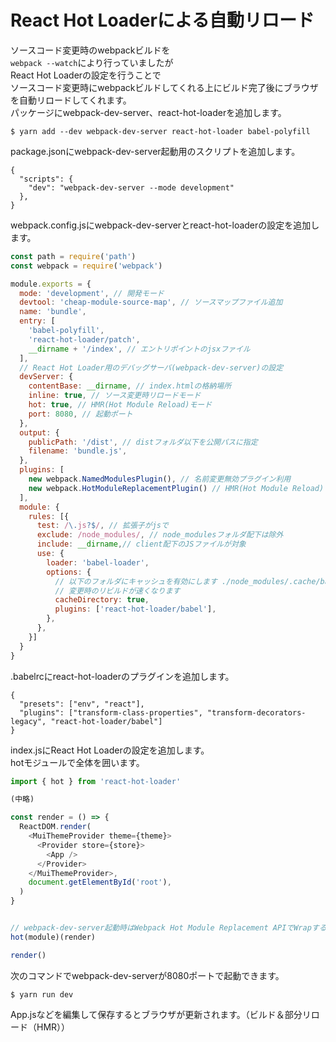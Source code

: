# React Hot Loaderによる自動リロード
ソースコード変更時のwebpackビルドを  
`webpack --watch`により行っていましたが  
React Hot Loaderの設定を行うことで  
ソースコード変更時にwebpackビルドしてくれる上にビルド完了後にブラウザを自動リロードしてくれます。  
パッケージにwebpack-dev-server、react-hot-loaderを追加します。  

```
$ yarn add --dev webpack-dev-server react-hot-loader babel-polyfill
```

package.jsonにwebpack-dev-server起動用のスクリプトを追加します。

```
{
  "scripts": {
    "dev": "webpack-dev-server --mode development"
  },
}
```

webpack.config.jsにwebpack-dev-serverとreact-hot-loaderの設定を追加します。  

```webpack.config.js
const path = require('path')
const webpack = require('webpack')

module.exports = {
  mode: 'development', // 開発モード
  devtool: 'cheap-module-source-map', // ソースマップファイル追加 
  name: 'bundle',
  entry: [
    'babel-polyfill',
    'react-hot-loader/patch',
    __dirname + '/index', // エントリポイントのjsxファイル
  ],
  // React Hot Loader用のデバッグサーバ(webpack-dev-server)の設定
  devServer: {
    contentBase: __dirname, // index.htmlの格納場所
    inline: true, // ソース変更時リロードモード
    hot: true, // HMR(Hot Module Reload)モード
    port: 8080, // 起動ポート
  },
  output: {
    publicPath: '/dist', // distフォルダ以下を公開パスに指定
    filename: 'bundle.js',
  },
  plugins: [
    new webpack.NamedModulesPlugin(), // 名前変更無効プラグイン利用
    new webpack.HotModuleReplacementPlugin() // HMR(Hot Module Reload)プラグイン利用 
  ],
  module: {
    rules: [{
      test: /\.js?$/, // 拡張子がjsで
      exclude: /node_modules/, // node_modulesフォルダ配下は除外
      include: __dirname,// client配下のJSファイルが対象
      use: {
        loader: 'babel-loader',
        options: {
          // 以下のフォルダにキャッシュを有効にします ./node_modules/.cache/babel-loader/
          // 変更時のリビルドが速くなります
          cacheDirectory: true,
          plugins: ['react-hot-loader/babel'],
        },
      },
    }]
  }
}
```

.babelrcにreact-hot-loaderのプラグインを追加します。  

```
{
  "presets": ["env", "react"],
  "plugins": ["transform-class-properties", "transform-decorators-legacy", "react-hot-loader/babel"]
}
```

index.jsにReact Hot Loaderの設定を追加します。  
hotモジュールで全体を囲います。  

```index.js
import { hot } from 'react-hot-loader'

(中略)

const render = () => {
  ReactDOM.render(
    <MuiThemeProvider theme={theme}>
      <Provider store={store}>
        <App />
      </Provider>
    </MuiThemeProvider>,
    document.getElementById('root'),
  )
}


// webpack-dev-server起動時はWebpack Hot Module Replacement APIでWrapする
hot(module)(render)

render()
```

次のコマンドでwebpack-dev-serverが8080ポートで起動できます。

```
$ yarn run dev
```

App.jsなどを編集して保存するとブラウザが更新されます。（ビルド＆部分リロード（HMR））
